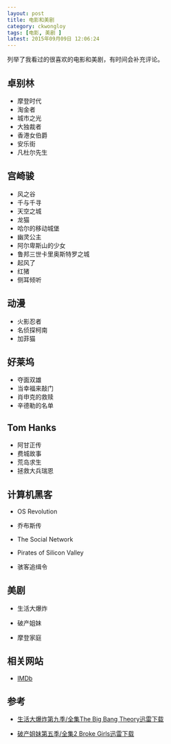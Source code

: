 ```yaml
---
layout: post
title: 电影和美剧
category: ckwongloy
tags: [电影, 美剧 ]
latest: 2015年09月09日 12:06:24
---
```


列举了我看过的很喜欢的电影和美剧，有时间会补充评论。

卓别林
-

+ 摩登时代
+ 淘金者
+ 城市之光
+ 大独裁者
+ 香港女伯爵
+ 安乐街
+ 凡杜尔先生

宫崎骏
-

+ 风之谷
+ 千与千寻
+ 天空之城
+ 龙猫
+ 哈尔的移动城堡
+ 幽灵公主
+ 阿尔卑斯山的少女
+ 鲁邦三世卡里奥斯特罗之城
+ 起风了
+ 红猪
+ 侧耳倾听

动漫
-

+ 火影忍者
+ 名侦探柯南
+ 加菲猫

好莱坞
-

+ 夺面双雄
+ 当幸福来敲门
+ 肖申克的救赎
+ 辛德勒的名单

Tom Hanks
-

+ 阿甘正传
+ 费城故事
+ 荒岛求生
+ 拯救大兵瑞恩

计算机黑客
-

+ OS Revolution

+ 乔布斯传

+ The Social Network

+ Pirates of Silicon Valley

+ 骇客追缉令

美剧
-

- 生活大爆炸

- 破产姐妹

- 摩登家庭

相关网站
-

- [IMDb](http://www.imdb.com/)

参考
-

- [生活大爆炸第九季/全集The Big Bang Theory迅雷下载](http://cn163.net/archives/17613/)

- [破产姐妹第五季/全集2 Broke Girls迅雷下载](http://cn163.net/archives/15473/)

